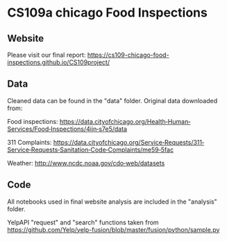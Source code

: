 # CS109a chicago Food Inspections

## Website
Please visit our final report: https://cs109-chicago-food-inspections.github.io/CS109project/

## Data
Cleaned data can be found in the "data" folder.
Original data downloaded from:

  Food inspections: https://data.cityofchicago.org/Health‐Human‐Services/Food‐Inspections/4ijn‐s7e5/data
  
  311 Complaints: https://data.cityofchicago.org/Service‐Requests/311‐Service‐Requests‐Sanitation‐Code‐Complaints/me59‐5fac
  
  Weather: http://www.ncdc.noaa.gov/cdo‐web/datasets
  
## Code
All notebooks used in final website analysis are included in the "analysis" folder.

YelpAPI "request" and "search" functions taken from https://github.com/Yelp/yelp-fusion/blob/master/fusion/python/sample.py
